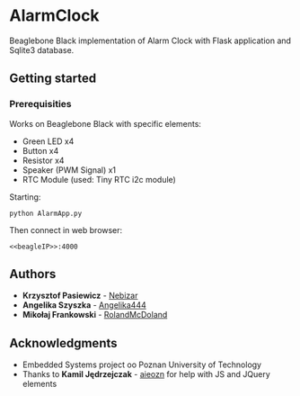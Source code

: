 ﻿# AlarmClock

Beaglebone Black implementation of Alarm Clock with Flask application and Sqlite3 database.

## Getting started

### Prerequisities

Works on Beaglebone Black with specific elements:

* Green LED x4
* Button x4
* Resistor x4
* Speaker (PWM Signal) x1
* RTC Module (used: Tiny RTC i2c module)

Starting:

```
python AlarmApp.py
```

Then connect in web browser:

```
<<beagleIP>>:4000
```

## Authors

* **Krzysztof Pasiewicz** - [Nebizar](https://github.com/Nebizar)
* **Angelika Szyszka** - [Angelika444](https://github.com/Angelika444)
* **Mikołaj Frankowski** - [RolandMcDoland](https://github.com/RolandMcDoland)

## Acknowledgments

* Embedded Systems project oo Poznan University of Technology
* Thanks to **Kamil Jędrzejczak** - [aieozn](https://github.com/aieozn) for help with JS and JQuery elements

